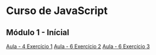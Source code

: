 # Curso de JavaScript

## Módulo 1 - Inícial

[Aula - 4 Exercício 1](/cv/Aula-04/0001.html)
[Aula - 6 Exercício 2](/cv/Aula-06/0002.html)
[Aula - 6 Exercício 3](/cv/Aula-06/0004.html)

